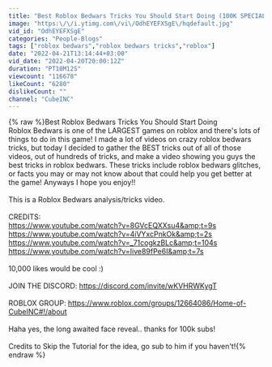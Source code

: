 ```yaml
---
title: "Best Roblox Bedwars Tricks You Should Start Doing (100K SPECIAL)"
image: "https:\/\/i.ytimg.com\/vi\/OdhEYEFXSgE\/hqdefault.jpg"
vid_id: "OdhEYEFXSgE"
categories: "People-Blogs"
tags: ["roblox bedwars","roblox bedwars tricks","roblox"]
date: "2022-04-21T13:14:44+03:00"
vid_date: "2022-04-20T20:00:12Z"
duration: "PT10M12S"
viewcount: "116678"
likeCount: "6280"
dislikeCount: ""
channel: "CubeINC"
---
```

{% raw %}Best Roblox Bedwars Tricks You Should Start Doing<br />Roblox Bedwars is one of the LARGEST games on roblox and there's lots of things to do in this game! I made a lot of videos on crazy roblox bedwars tricks, but today I decided to gather the BEST tricks out of all of those videos, out of hundreds of tricks, and make a video showing you guys the best tricks in roblox bedwars. These tricks include roblox bedwars glitches, or facts you may or may not know about that could help you get better at the game! Anyways I hope you enjoy!! <br /><br />This is a Roblox Bedwars analysis/tricks video.<br /><br />CREDITS:<br /><a rel="nofollow" target="blank" href="https://www.youtube.com/watch?v=8GVcEQXXsu4&amp;t=9s">https://www.youtube.com/watch?v=8GVcEQXXsu4&amp;t=9s</a><br /><a rel="nofollow" target="blank" href="https://www.youtube.com/watch?v=4iVYxcPnkOk&amp;t=2s">https://www.youtube.com/watch?v=4iVYxcPnkOk&amp;t=2s</a><br /><a rel="nofollow" target="blank" href="https://www.youtube.com/watch?v=_71cogkzBLc&amp;t=104s">https://www.youtube.com/watch?v=_71cogkzBLc&amp;t=104s</a><br /><a rel="nofollow" target="blank" href="https://www.youtube.com/watch?v=Iive89fPe6I&amp;t=7s">https://www.youtube.com/watch?v=Iive89fPe6I&amp;t=7s</a><br /><br />10,000 likes would be cool :)<br /><br />JOIN THE DISCORD: <a rel="nofollow" target="blank" href="https://discord.com/invite/wKVHRWKygT">https://discord.com/invite/wKVHRWKygT</a><br /><br />ROBLOX GROUP: <a rel="nofollow" target="blank" href="https://www.roblox.com/groups/12664086/Home-of-CubeINC#!/about">https://www.roblox.com/groups/12664086/Home-of-CubeINC#!/about</a> <br /><br />Haha yes, the long awaited face reveal.. thanks for 100k subs!<br /><br />Credits to Skip the Tutorial for the idea, go sub to him if you haven't!{% endraw %}
